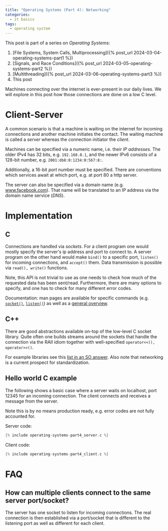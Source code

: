 ```yaml
---
title: "Operating Systems (Part 4): Networking"
categories:
  - it basics
tags:
  - operating system
---
```


This post is part of a series on _Operating Systems_:
1. [File Systems, System Calls, Multiprocessing]({% post_url 2024-03-04-operating-systems-part1 %})
2. [Signals, and Race Conditions]({% post_url 2024-03-05-operating-systems-part2 %})
3. [Multithreading]({% post_url 2024-03-06-operating-systems-part3 %})
4. This post

Machines connecting over the internet is ever-present in our daily lives.
We will explore in this post how those connections are done on a low C level.

# Client-Server

A common scenario is that a machine is waiting on the internet for incoming connections and another machine initiates the contact.
The waiting machine is called a _server_ whereas the connection initiator the _client_.

Machines can be specified via a numeric name, i.e. their _IP addresses_.
The older IPv4 has 32 bits, e.g. `192.168.0.1`, and the newer IPv6 consists of a 128-bit number, e.g. `2001:db8:0:1234:0:567:8:`.

Additionally, a 16-bit _port_ number must be specified.
There are conventions which services await at which port, e.g. at port 80 a http server.

The server can also be specified via a domain name (e.g. www.facebook.com).
That name will be translated to an IP address via the domain name service (_DNS_).

# Implementation

## C

Connections are handled via _sockets_.
For a client program one would mostly specify the server's ip address and port to connect to.
A server program on the other hand would make `bind()` to a specific port, `listen()` for incoming connections, and `accept()` them.
Data transmission is possible via `read(), write()` functions.

Note, this API is not trivial to use as one needs to check how much of the requested data has been sent/read.
Furthermore, there are many options to specify, and one has to check for many different error codes.

Documentation: man pages are available for specific commands (e.g. [`socket()`](https://www.man7.org/linux/man-pages/man2/socket.2.html), [`listen()`](https://www.man7.org/linux/man-pages/man2/listen.2.html)) as well as a [general overview](https://www.man7.org/linux/man-pages/man7/ip.7.html).

## C++

There are good abstractions available on-top of the low-level C socket library.
Quite often one builds streams around the sockets that handle the connection via the RAII idiom together with well-specified `operator<<(), operator>>()`.

For example libraries see this [list in an SO answer](https://stackoverflow.com/questions/118945/best-c-c-network-library).
Also note that networking is a current prospect for standardization.

## Hello world C example

The following shows a basic case where a server waits on localhost, port 12345 for an incoming connection.
The client connects and receives a message from the server.

Note this is by no means production ready, e.g. error codes are not fully accounted for.

Server code:
```c
{% include operating-systems-part4_server.c %}
```

Client code:
```c
{% include operating-systems-part4_client.c %}
```

# FAQ

## How can multiple clients connect to the same server port/socket?

The server has one socket to listen for incoming connections.
The real connection is then established via a port/socket that is different to the listening port as well as different for each client.
